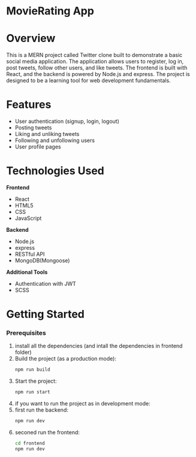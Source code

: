 # MovieRating App

# Overview
This is a MERN project called Twitter clone built to demonstrate a basic social media application. The application allows users to register, log in, post tweets, follow other users, and like tweets. The frontend is built with React, and the backend is powered by Node.js and express. The project is designed to be a learning tool for web development fundamentals.

# Features
- User authentication (signup, login, logout)
- Posting tweets
- Liking and unliking tweets
- Following and unfollowing users
- User profile pages

# Technologies Used
**Frontend**
- React
- HTML5
- CSS
- JavaScript

**Backend**
- Node.js
- express
- RESTful API
- MongoDB(Mongoose)

**Additional Tools**
- Authentication with JWT
- SCSS

# Getting Started
### Prerequisites
1. install all the dependencies (and intall the dependencies in frontend folder)
2. Build the project (as a production mode):
   ```bash
   npm run build
3. Start the project:
   ```bash
   npm run start

4. if you want to run the project as in development mode:
5. first run the backend:
   ```bash
   npm run dev
6. seconed run the frontend:
   ```bash
   cd frontend
   npm run dev
